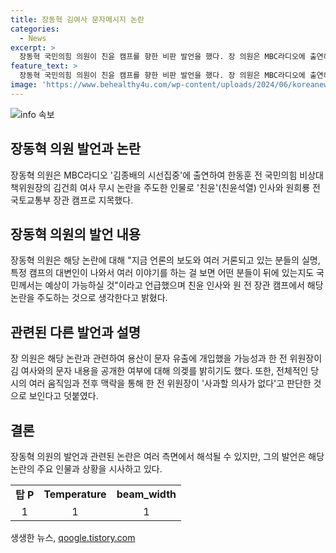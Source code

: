 ```yaml
---
title: 장동혁 김여사 문자메시지 논란
categories:
  - News
excerpt: >
  장동혁 국민의힘 의원이 친윤 캠프를 향한 비판 발언을 했다. 장 의원은 MBC라디오에 출연해 친윤 캠프가 김건희 여사 무시 논란을 주도했다고 언급했다. 또한, 해당 논란에 용산이 개입했을 가능성을 언급하며 관련 사상들을 향해 비판적인 입장을 보였다. 더불어 한동훈 전 비상대책위원장과 관련해 당시 상황과 맥락을 언급하며 그들의 행동을 비판했다.
feature_text: >
  장동혁 국민의힘 의원이 친윤 캠프를 향한 비판 발언을 했다. 장 의원은 MBC라디오에 출연해 친윤 캠프가 김건희 여사 무시 논란을 주도했다고 언급했다. 또한, 해당 논란에 용산이 개입했을 가능성을 언급하며 관련 사상들을 향해 비판적인 입장을 보였다. 더불어 한동훈 전 비상대책위원장과 관련해 당시 상황과 맥락을 언급하며 그들의 행동을 비판했다.
image: 'https://www.behealthy4u.com/wp-content/uploads/2024/06/koreanews.jpg'
---
```


<p><img src="https://www.behealthy4u.com/wp-content/uploads/2024/06/koreanews.jpg" alt="info 속보" /></p>

<h2 data-ke-size="size26">장동혁 의원 발언과 논란</h2>

<p data-ke-size="size16">장동혁 의원은 MBC라디오 '김종배의 시선집중'에 출연하여 한동훈 전 국민의힘 비상대책위원장의 김건희 여사 무시 논란을 주도한 인물로 '친윤'(친윤석열) 인사와 원희룡 전 국토교통부 장관 캠프로 지목했다.</p>

<h2 data-ke-size="size26">장동혁 의원의 발언 내용</h2>

<p data-ke-size="size16">장동혁 의원은 해당 논란에 대해 "지금 언론의 보도와 여러 거론되고 있는 분들의 실명, 특정 캠프의 대변인이 나와서 여러 이야기를 하는 걸 보면 어떤 분들이 뒤에 있는지도 국민께서는 예상이 가능하실 것"이라고 언급했으며 친윤 인사와 원 전 장관 캠프에서 해당 논란을 주도하는 것으로 생각한다고 밝혔다.</p>

<h2 data-ke-size="size26">관련된 다른 발언과 설명</h2>

<p data-ke-size="size16">장 의원은 해당 논란과 관련하여 용산이 문자 유출에 개입했을 가능성과 한 전 위원장이 김 여사와의 문자 내용을 공개한 여부에 대해 의겢를 밝히기도 했다. 또한, 전체적인 당시의 여러 움직임과 전후 맥락을 통해 한 전 위원장이 '사과할 의사가 없다'고 판단한 것으로 보인다고 덧붙였다.</p>

<h2 data-ke-size="size26">결론</h2>

<p data-ke-size="size16">장동혁 의원의 발언과 관련된 논란은 여러 측면에서 해석될 수 있지만, 그의 발언은 해당 논란의 주요 인물과 상황을 시사하고 있다.</p>

<table>
    <tr>
        <td style="text-align: center; height: 17px;"><b>탑 P</b></td>
        <td style="text-align: center; height: 17px;"><b>Temperature</b></td>
        <td style="text-align: center; height: 17px;"><b>beam_width</b></td>
    </tr>
    <tr>
        <td style="text-align: center; height: 17px;">1</td>
        <td style="text-align: center; height: 17px;">1</td>
        <td style="text-align: center; height: 17px;">1</td>
    </tr>
</table>
생생한 뉴스, <a href="https://qoogle.tistory.com" rel="dofollow">qoogle.tistory.com</a>


